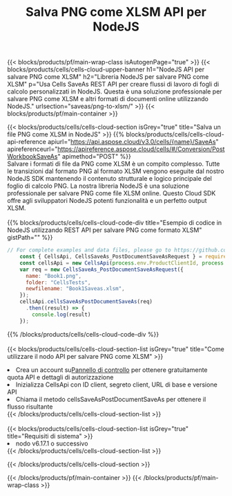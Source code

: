﻿---
title:  Salva PNG come XLSM API per NodeJS
description:  API cloud e SDK per Microsoft Excel e OpenOffice Calc. Converti foglio di calcolo in un altro file di formato.
url: /it/nodejs/saveas/png-to-xlsm/
---
{{< blocks/products/pf/main-wrap-class isAutogenPage="true" >}}
{{< blocks/products/cells/cells-cloud-upper-banner h1="NodeJS API per salvare PNG come XLSM" h2="Libreria NodeJS per salvare PNG come XLSM" p="Usa Cells SaveAs REST API per creare flussi di lavoro di fogli di calcolo personalizzati in NodeJS. Questa è una soluzione professionale per salvare PNG come XLSM e altri formati di documenti online utilizzando NodeJS." urlsection="saveas/png-to-xlsm/" >}}
{{< blocks/products/pf/main-container >}}

{{< blocks/products/cells/cells-cloud-section isGrey="true" title="Salva un file PNG come XLSM in NodeJS" >}}
{{% blocks/products/cells/cells-cloud-api-reference apiurl="https://api.aspose.cloud/v3.0/cells/{name}/SaveAs" apireferenceurl="https://apireference.aspose.cloud/cells/#/Conversion/PostWorkbookSaveAs" apimethod="POST" %}}
<br/>
Salvare i formati di file da PNG come XLSM è un compito complesso. Tutte le transizioni dal formato PNG al formato XLSM vengono eseguite dal nostro NodeJS SDK mantenendo il contenuto strutturale e logico principale del foglio di calcolo PNG. La nostra libreria NodeJS è una soluzione professionale per salvare PNG come file XLSM online. Questo Cloud SDK offre agli sviluppatori NodeJS potenti funzionalità e un perfetto output XLSM.
<br/>
<br/>
{{% blocks/products/cells/cells-cloud-code-div title="Esempio di codice in NodeJS utilizzando REST API per salvare PNG come formato XLSM" gistPath="" %}}
  
```js
// For complete examples and data files, please go to https://github.com/aspose-cells-cloud/aspose-cells-cloud-node/
    const { CellsApi, CellsSaveAs_PostDocumentSaveAsRequest } = require("asposecellscloud");
    const cellsApi = new CellsApi(process.env.ProductClientId, process.env.ProductClientSecret);
    var req = new CellsSaveAs_PostDocumentSaveAsRequest({
      name: "Book1.png",
      folder: "CellsTests",
      newfilename: "Book1Saveas.xlsm",
    });
    cellsApi.cellsSaveAsPostDocumentSaveAs(req)
      .then((result) => {
        console.log(result)
    });
```
  
{{% /blocks/products/cells/cells-cloud-code-div %}}
<br/>
<br/>
{{< blocks/products/cells/cells-cloud-section-list isGrey="true" title="Come utilizzare il nodo API per salvare PNG come XLSM" >}}
<li> Crea un account su<a href="https://dashboard.aspose.cloud/">Pannello di controllo</a> per ottenere gratuitamente quota API e dettagli di autorizzazione</li>
<li>Inizializza CellsApi con ID client, segreto client, URL di base e versione API</li>
<li>Chiama il metodo cellsSaveAsPostDocumentSaveAs per ottenere il flusso risultante</li>
{{< /blocks/products/cells/cells-cloud-section-list >}}
<br/>
<br/>
{{< blocks/products/cells/cells-cloud-section-list isGrey="true" title="Requisiti di sistema" >}}
<li>nodo v6.17.1 o successivo</li>
{{< /blocks/products/cells/cells-cloud-section-list >}}

{{< /blocks/products/cells/cells-cloud-section >}}

{{< /blocks/products/pf/main-container >}}
{{< /blocks/products/pf/main-wrap-class >}}
